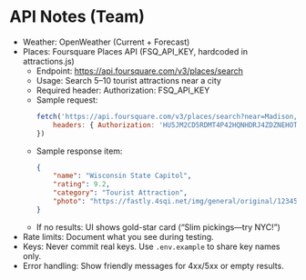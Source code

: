# API Notes (Team)

- Weather: OpenWeather (Current + Forecast)
- Places: Foursquare Places API (FSQ_API_KEY, hardcoded in attractions.js)
	- Endpoint: https://api.foursquare.com/v3/places/search
	- Usage: Search 5–10 tourist attractions near a city
	- Required header: Authorization: FSQ_API_KEY
	- Sample request:
		```js
		fetch('https://api.foursquare.com/v3/places/search?near=Madison,WI&categories=16000&limit=10', {
			headers: { Authorization: 'HU5JM2CD5RDMT4P42HQNHDRJ4ZDZNEHOTH2SZNIDZTOGWULE' }
		})
		```
	- Sample response item:
		```json
		{
			"name": "Wisconsin State Capitol",
			"rating": 9.2,
			"category": "Tourist Attraction",
			"photo": "https://fastly.4sqi.net/img/general/original/12345.jpg"
		}
		```
	- If no results: UI shows gold-star card (“Slim pickings—try NYC!”)
- Rate limits: Document what you see during testing.
- Keys: Never commit real keys. Use `.env.example` to share key names only.
- Error handling: Show friendly messages for 4xx/5xx or empty results.